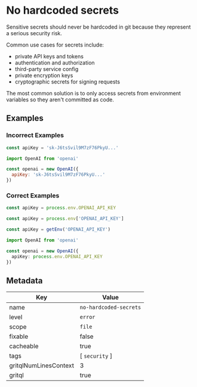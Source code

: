 # No hardcoded secrets

Sensitive secrets should never be hardcoded in git because they represent a serious security risk.

Common use cases for secrets include:

- private API keys and tokens
- authentication and authorization
- third-party service config
- private encryption keys
- cryptographic secrets for signing requests

The most common solution is to only access secrets from environment variables so they aren't committed as code.

## Examples

### Incorrect Examples

```js
const apiKey = 'sk-J6tsSvil9M7zF76PkyU...'
```

```js
import OpenAI from 'openai'

const openai = new OpenAI({
  apiKey: 'sk-J6tsSvil9M7zF76PkyU...'
})
```

### Correct Examples

```js
const apiKey = process.env.OPENAI_API_KEY
```

```js
const apiKey = process.env['OPENAI_API_KEY']
```

```js
const apiKey = getEnv('OPENAI_API_KEY')
```

```ts
import OpenAI from 'openai'

const openai = new OpenAI({
  apiKey: process.env.OPENAI_API_KEY
})
```

## Metadata

| Key                   | Value                  |
| --------------------- | ---------------------- |
| name                  | `no-hardcoded-secrets` |
| level                 | `error`                |
| scope                 | `file`                 |
| fixable               | false                  |
| cacheable             | true                   |
| tags                  | [ `security` ]         |
| gritqlNumLinesContext | 3                      |
| gritql                | true                   |
